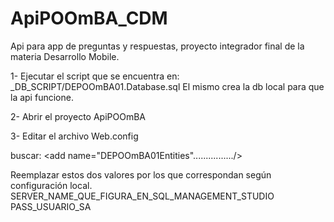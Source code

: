 # ApiPOOmBA_CDM
Api para app de preguntas y respuestas, proyecto integrador final de la materia Desarrollo Mobile.

1- Ejecutar el script que se encuentra en:
_DB_SCRIPT/DEPOOmBA01.Database.sql 
El mismo crea la db local para que la api funcione.

2- Abrir el proyecto ApiPOOmBA

3- Editar el archivo Web.config

buscar: 
<connectionStrings>
    <add name="DEPOOmBA01Entities"................/>
</connectionStrings>

Reemplazar estos dos valores por los que correspondan según configuración local.
SERVER_NAME_QUE_FIGURA_EN_SQL_MANAGEMENT_STUDIO
PASS_USUARIO_SA
